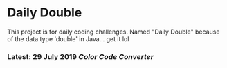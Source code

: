 # Daily Double

This project is for daily coding challenges.
Named "Daily Double" because of the data type 'double' in Java... get it lol


### Latest: 29 July 2019 *Color Code Converter*
